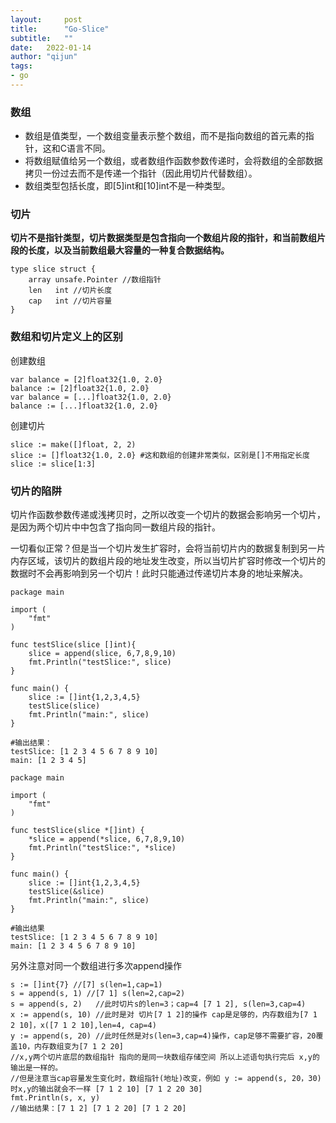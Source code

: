 ```yaml
---
layout:     post
title:      "Go-Slice"
subtitle:   ""
date:   2022-01-14
author: "qijun"
tags:
- go
---
```


### 数组
* 数组是值类型，一个数组变量表示整个数组，而不是指向数组的首元素的指针，这和C语言不同。
* 将数组赋值给另一个数组，或者数组作函数参数传递时，会将数组的全部数据拷贝一份过去而不是传递一个指针（因此用切片代替数组）。
* 数组类型包括长度，即[5]int和[10]int不是一种类型。

### 切片
**切片不是指针类型，切片数据类型是包含指向一个数组片段的指针，和当前数组片段的长度，以及当前数组最大容量的一种复合数据结构。**
```aidl
type slice struct {
    array unsafe.Pointer //数组指针
    len   int //切片长度
    cap   int //切片容量
}
```


### 数组和切片定义上的区别
创建数组
```aidl
var balance = [2]float32{1.0, 2.0}
balance := [2]float32{1.0, 2.0}
var balance = [...]float32{1.0, 2.0}
balance := [...]float32{1.0, 2.0}
```
创建切片
```aidl
slice := make([]float, 2, 2)
slice := []float32{1.0, 2.0} #这和数组的创建非常类似，区别是[]不用指定长度
slice := slice[1:3]
```

### 切片的陷阱
切片作函数参数传递或浅拷贝时，之所以改变一个切片的数据会影响另一个切片，是因为两个切片中中包含了指向同一数组片段的指针。

一切看似正常？但是当一个切片发生扩容时，会将当前切片内的数据复制到另一片内存区域，该切片的数组片段的地址发生改变，所以当切片扩容时修改一个切片的数据时不会再影响到另一个切片！此时只能通过传递切片本身的地址来解决。

```aidl
package main

import (
	"fmt"
)

func testSlice(slice []int){
	slice = append(slice, 6,7,8,9,10)
	fmt.Println("testSlice:", slice)
}

func main() {
	slice := []int{1,2,3,4,5}
	testSlice(slice)
	fmt.Println("main:", slice)
}

#输出结果：
testSlice: [1 2 3 4 5 6 7 8 9 10]
main: [1 2 3 4 5]
```

```aidl
package main

import (
	"fmt"
)

func testSlice(slice *[]int) {
	*slice = append(*slice, 6,7,8,9,10)
	fmt.Println("testSlice:", *slice)
}

func main() {
	slice := []int{1,2,3,4,5}
	testSlice(&slice)
	fmt.Println("main:", slice)
}

#输出结果
testSlice: [1 2 3 4 5 6 7 8 9 10]
main: [1 2 3 4 5 6 7 8 9 10]
```

另外注意对同一个数组进行多次append操作
```aidl
s := []int{7} //[7] s(len=1,cap=1)
s = append(s, 1) //[7 1] s(len=2,cap=2)
s = append(s, 2)   //此时切片s的len=3；cap=4 [7 1 2], s(len=3,cap=4)
x := append(s, 10) //此时是对 切片[7 1 2]的操作 cap是足够的，内存数组为[7 1 2 10]，x([7 1 2 10],len=4, cap=4)
y := append(s, 20) //此时任然是对s(len=3,cap=4)操作，cap足够不需要扩容，20覆盖10，内存数组变为[7 1 2 20]
//x,y两个切片底层的数组指针 指向的是同一块数组存储空间 所以上述语句执行完后 x,y的输出是一样的。
//但是注意当cap容量发生变化时，数组指针(地址)改变，例如 y := append(s, 20，30)时x,y的输出就会不一样 [7 1 2 10] [7 1 2 20 30]
fmt.Println(s, x, y)
//输出结果：[7 1 2] [7 1 2 20] [7 1 2 20]
```